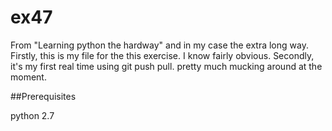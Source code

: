 # ex47

From "Learning python the hardway" and in my case the extra long way.
Firstly, this is my file for the this exercise.  I know fairly obvious.  Secondly, it's my first real time using git push pull.
pretty much mucking around at the moment.

##Prerequisites

python 2.7
